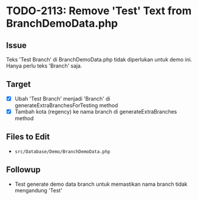 # TODO-2113: Remove 'Test' Text from BranchDemoData.php

## Issue
Teks 'Test Branch' di BranchDemoData.php tidak diperlukan untuk demo ini. Hanya perlu teks 'Branch' saja.

## Target
- [x] Ubah 'Test Branch' menjadi 'Branch' di generateExtraBranchesForTesting method
- [x] Tambah kota (regency) ke nama branch di generateExtraBranches method

## Files to Edit
- `src/Database/Demo/BranchDemoData.php`

## Followup
- Test generate demo data branch untuk memastikan nama branch tidak mengandung 'Test'

